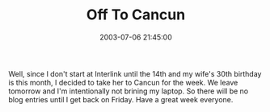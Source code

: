 ﻿---
layout: post
title: "Off To Cancun"
comments: false
date: 2003-07-06 21:45:00
updated: 2004-05-03 20:21:00
categories:
 - Personal
subtext-id: 8fa12fde-d463-4ac5-93a5-9e0400070823
alias: /blog/Off-To-Cancun.aspx
---


Well, since I don't start at Interlink until the 14th and my wife's 30th birthday is this month, I decided to take her to Cancun for the week. We leave tomorrow and I'm intentionally not brining my laptop. So there will be no blog entries until I get back on Friday. Have a great week everyone. 
